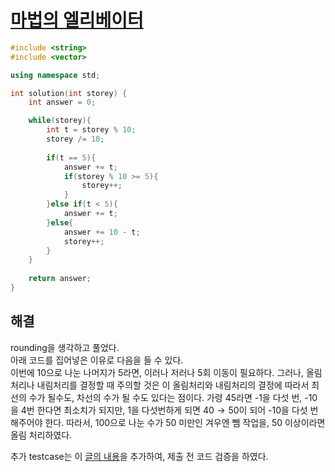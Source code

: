 # [마법의 엘리베이터](https://school.programmers.co.kr/learn/courses/30/lessons/148653)

```cpp
#include <string>
#include <vector>

using namespace std;

int solution(int storey) {
    int answer = 0;

    while(storey){
        int t = storey % 10;
        storey /= 10;
        
        if(t == 5){
            answer += t;
            if(storey % 10 >= 5){
                storey++;
            }
        }else if(t < 5){
            answer += t;
        }else{
            answer += 10 - t;
            storey++;
        }
    }
    
    return answer;
}
```

## 해결

rounding을 생각하고 풀었다.  
아래 코드를 집어넣은 이유로 다음을 들 수 있다.  
이번에 10으로 나눈 나머지가 5라면, 이러나 저러나 5회 이동이 필요하다. 그러나, 올림처리나 내림처리를 결정할 때 주의할 것은 이 올림처리와 내림처리의 결정에 따라서 최선의 수가 될수도, 차선의 수가 될 수도 있다는 점이다.  가령 45라면 -1을 다섯 번, -10을 4번 한다면 최소치가 되지만, 1을 다섯번하게 되면 $40\rightarrow 50$이 되어 -10을 다섯 번 해주어야 한다. 따라서, 100으로 나눈 수가 50 미만인 겨우엔 뺌 작업을, 50 이상이라면 올림 처리하였다.

추가 testcase는 이 [글의 내용](https://school.programmers.co.kr/questions/70799)을 추가하여, 제출 전 코드 검증을 하였다.